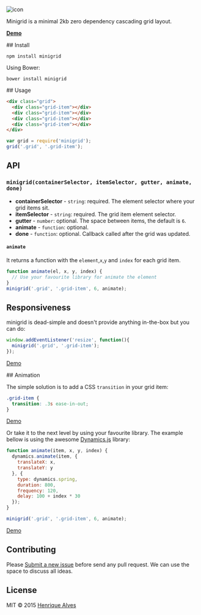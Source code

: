![icon](http://alves.im/minigrid/assets/favicon-32x32.png)

Minigrid is a minimal 2kb zero dependency cascading grid layout.

**[Demo](http://alves.im/minigrid/)**

## Install

`npm install minigrid`

Using Bower:

`bower install minigrid`

## Usage

```html
<div class="grid">
  <div class="grid-item"></div>
  <div class="grid-item"></div>
  <div class="grid-item"></div>
  <div class="grid-item"></div>
</div>
```

```js
var grid = require('minigrid');
grid('.grid', '.grid-item');
```

## API

### `minigrid(containerSelector, itemSelector, gutter, animate, done)`

- **containerSelector** - `string`: required. The element selector where your grid items sit.
- **itemSelector** - `string`: required. The grid item element selector.
- **gutter** - `number`: optional. The space between items, the default is `6`.
- **animate** - `function`: optional.
- **done** - `function`: optional. Callback called after the grid was updated.

#### `animate`

It returns a function with the `element`,`x`,`y` and `index` for each grid item.

```js
function animate(el, x, y, index) {
  // Use your favourite library for animate the element
}
minigrid('.grid', '.grid-item', 6, animate);
```

## Responsiveness

minigrid is dead-simple and doesn't provide anything in-the-box but you can do:

```js
window.addEventListener('resize', function(){
  minigrid('.grid', '.grid-item');
});
```

[Demo](http://output.jsbin.com/maroda/9/)

## Animation

The simple solution is to add a CSS `transition` in your grid item:

```css
.grid-item {
  transition: .3s ease-in-out;
}
```

[Demo](http://output.jsbin.com/maroda/10/)

Or take it to the next level by using your favourite library. The example bellow is using the awesome [Dynamics.js](http://dynamicsjs.com) library:

```js
function animate(item, x, y, index) {
  dynamics.animate(item, {
    translateX: x,
    translateY: y
  }, {
    type: dynamics.spring,
    duration: 800,
    frequency: 120,
    delay: 100 + index * 30
  });
}

minigrid('.grid', '.grid-item', 6, animate);
```
[Demo](http://output.jsbin.com/maroda/11/)

## Contributing

Please [Submit a new issue](https://github.com/henriquea/minigrid/issues) before send any pull request. We can use the space to discuss all ideas. 

## License

MIT &copy; 2015 [Henrique Alves](http://alves.im)
